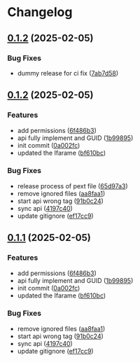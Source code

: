 # Changelog

## [0.1.2](https://github.com/game-scrobbler/gs-playnite/compare/GsPlugin-v0.1.2...GsPlugin-v0.1.2) (2025-02-05)


### Bug Fixes

* dummy release for ci fix ([7ab7d58](https://github.com/game-scrobbler/gs-playnite/commit/7ab7d58e6f57e767135c06d200c65eaa99d8cfef))

## [0.1.2](https://github.com/game-scrobbler/gs-playnite/compare/GsPlugin-v0.1.2...GsPlugin-v0.1.2) (2025-02-05)


### Features

* add permissions ([6f486b3](https://github.com/game-scrobbler/gs-playnite/commit/6f486b37b4a35bd65a5d5374f1ebb86dfe6c07ef))
* api fully implement and GUID ([1b99895](https://github.com/game-scrobbler/gs-playnite/commit/1b99895548f6f0f0ef09fe7723b24aa370620821))
* init commit ([0a002fc](https://github.com/game-scrobbler/gs-playnite/commit/0a002fcd88e799ca70d61ab61d7cf71b9fd187cf))
* updated the Ifarame ([bf610bc](https://github.com/game-scrobbler/gs-playnite/commit/bf610bc0eb403d975aabf37ca488d79c6b556517))


### Bug Fixes

* release process of pext file ([65d97a3](https://github.com/game-scrobbler/gs-playnite/commit/65d97a350b4d52935945c097284e342e8b0f449c))
* remove ignored files ([aa8faa1](https://github.com/game-scrobbler/gs-playnite/commit/aa8faa10a426bcfbce62a36c19269781899037ae))
* start api wrong tag ([91b0c24](https://github.com/game-scrobbler/gs-playnite/commit/91b0c243bbec236ad730ca0604ed8dc3be8bae4c))
* sync api ([4197c40](https://github.com/game-scrobbler/gs-playnite/commit/4197c408d40e5352da62f4645f6e2dd50b9b79d7))
* update gitignore ([ef17cc9](https://github.com/game-scrobbler/gs-playnite/commit/ef17cc9654ceaa31974f6ab9cee252e80843a718))

## [0.1.1](https://github.com/game-scrobbler/gs-playnite/compare/GsPlugin-v0.1.1...GsPlugin-v0.1.1) (2025-02-05)


### Features

* add permissions ([6f486b3](https://github.com/game-scrobbler/gs-playnite/commit/6f486b37b4a35bd65a5d5374f1ebb86dfe6c07ef))
* api fully implement and GUID ([1b99895](https://github.com/game-scrobbler/gs-playnite/commit/1b99895548f6f0f0ef09fe7723b24aa370620821))
* init commit ([0a002fc](https://github.com/game-scrobbler/gs-playnite/commit/0a002fcd88e799ca70d61ab61d7cf71b9fd187cf))
* updated the Ifarame ([bf610bc](https://github.com/game-scrobbler/gs-playnite/commit/bf610bc0eb403d975aabf37ca488d79c6b556517))


### Bug Fixes

* remove ignored files ([aa8faa1](https://github.com/game-scrobbler/gs-playnite/commit/aa8faa10a426bcfbce62a36c19269781899037ae))
* start api wrong tag ([91b0c24](https://github.com/game-scrobbler/gs-playnite/commit/91b0c243bbec236ad730ca0604ed8dc3be8bae4c))
* sync api ([4197c40](https://github.com/game-scrobbler/gs-playnite/commit/4197c408d40e5352da62f4645f6e2dd50b9b79d7))
* update gitignore ([ef17cc9](https://github.com/game-scrobbler/gs-playnite/commit/ef17cc9654ceaa31974f6ab9cee252e80843a718))

